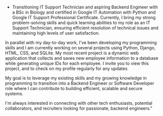 -
    Transitioning IT Support Technician and aspiring Backend Engineer with a BSc in Biology and certified in Google IT Automation with Python and Google IT Support Professional Certificate. Currently, I bring my strong problem-solving skills and quick learning abilities to my role as an IT Support Technician, ensuring efficient resolution of technical issues and maintaining high levels of user satisfaction.

In parallel with my day-to-day work, I've been developing my programming skills and I am currently working on several projects using Python, Django, HTML, CSS, and SQLite. My most recent project is a dynamic web application that collects and saves new employee information to a database while generating unique IDs for each employee. I invite you to view this project, and to check on my profile regularly for any updates

My goal is to leverage my existing skills and my growing knowledge in programming to transition into a Backend Engineer or Software Developer role where I can contribute to building efficient, scalable and secure systems.

I'm always interested in connecting with other tech enthusiasts, potential collaborators, and recruiters looking for passionate, backend engineers."

    
<!---
SorelleTchie/SorelleTchie is a ✨ special ✨ repository because its `README.md` (this file) appears on your GitHub profile.
You can click the Preview link to take a look at your changes.
--->
